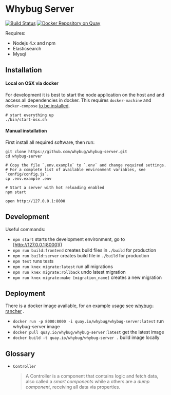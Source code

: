 # Whybug Server
[![Build Status](https://travis-ci.org/whybug/whybug-server.svg?branch=master)](https://travis-ci.org/whybug/whybug-server)
[![Docker Repository on Quay](https://quay.io/repository/whybug/whybug-server/status "Docker Repository on Quay")](https://quay.io/repository/whybug/whybug-server)

Requires:

  * Nodejs 4.x and npm
  * Elasticsearch
  * Mysql

## Installation

#### Local on OSX via docker

For development it is best to start the node application on the host and
and access all dependencies in docker. This requires `docker-machine` and
`docker-compose` [to be installed](https://docs.docker.com/mac/step_one/).

    # start everything up
    ./bin/start-osx.sh


#### Manual installation

First install all required software, then run:

    git clone https://github.com/whybug/whybug-server.git
    cd whybug-server

    # Copy the file `.env.example` to `.env` and change required settings.
    # For a complete list of available environment variables, see `config/config.js`.
    cp .env.example .env

    # Start a server with hot reloading enabled
    npm start

    open http://127.0.0.1:8000

## Development

Useful commands:

 * `npm start` starts the development environment, go to [http://127.0.0.1:8000]()
 * `npm run build:frontend` creates build files in `./build` for production
 * `npm run build:server` creates build file in `./build` for production
 * `npm test` runs tests
 * `npm run knex migrate:latest` run all migrations
 * `npm run knex migrate:rollback` undo latest migration
 * `npm run knex migrate:make [migration_name]` creates a new migration

## Deployment

There is a docker image available, for an example usage see
[whybug-rancher](https://github.com/whybug/whybug-rancher) .

 * `docker run -p 8000:8000 -i quay.io/whybug/whybug-server:latest` run whybug-server image
 * `docker pull quay.io/whybug/whybug-server:latest`  get the latest image
 * `docker build -t quay.io/whybug/whybug-server .` build image locally

## Glossary

 - `Controller`

    > A Controller is a component that contains logic and fetch data, also
    called a _smart components_ while a others are a _dump component_,
    receiving all data via properties.
